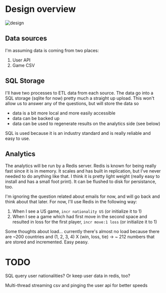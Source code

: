 # Design overview

![design](img/design.png)

## Data sources

I'm assuming data is coming from two places:

1. User API
1. Game CSV


## SQL Storage

I'll have two processes to ETL data from each source. The data go into a SQL
storage (sqlite for now) pretty much a straight up upload. This won't allow us
to answer any of the questions, but will store the data so

* data is a bit more local and more easily accessible
* data can be backed up
* data can be used to regenerate results on the analytics side (see below)

SQL is used because it is an industry standard and is really reliable and easy
to use.


## Analytics

The analytics will be run by a Redis server. Redis is known for being really
fast since it is in memory. It scales and has built in replication, but I've
never needed to do anything like that. I think it is pretty light weight
(really easy to install and has a small foot print). It can be flushed to disk
for persistance, too.

I'm ignoring the question related about emails for now, and will go back and
think about that later. For now, I'll use Redis in the following way:

1. When I see a US game, `incr nationality US` (or initialize it to 1)
1. When I see a game which had first move in the second space and resulted in
   loss for the first player, `incr move:1 loss` (or initialize it to 1)

Some thoughts about load... currently there's almost no load because there are
~200 countries and (1, 2, 3, 4) X (win, loss, tie) -> ~ 212 numbers that are
stored and incremented. Easy peasy.


# TODO

SQL query user nationalities? Or keep user data in redis, too?

Multi-thread streaming csv and pinging the user api for better speeds

